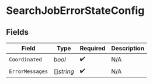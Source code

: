 # SearchJobErrorStateConfig


## Fields

| Field              | Type               | Required           | Description        |
| ------------------ | ------------------ | ------------------ | ------------------ |
| `Coordinated`      | *bool*             | :heavy_check_mark: | N/A                |
| `ErrorMessages`    | []*string*         | :heavy_check_mark: | N/A                |